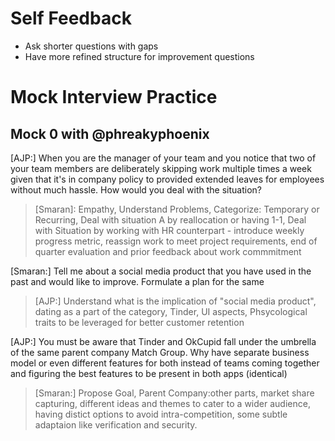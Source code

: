 # Self Feedback

- Ask shorter questions with gaps
- Have more refined structure for improvement questions

# Mock Interview Practice

## Mock 0 with @phreakyphoenix

[AJP:] When you are the manager of your team and you notice that two of your team members are deliberately skipping work multiple times a week given that it's in company policy to provided extended leaves for employees without much hassle. How would you deal with the situation?

> [Smaran]: Empathy, Understand Problems, Categorize: Temporary or Recurring, Deal with situation A by reallocation or having 1-1, Deal with Situation by working with HR counterpart - introduce weekly progress metric, reassign work to meet project requirements, end of quarter evaluation and prior feedback about work commmitment

[Smaran:] Tell me about a social media product that you have used in the past and would like to improve. Formulate a plan for the same

> [AJP:] Understand what is the implication of "social media product", dating as a part of the category, Tinder, UI aspects, Phsycological traits to be leveraged for better customer retention

[AJP:] You must be aware that Tinder and OkCupid fall under the umbrella of the same parent company Match Group. Why have separate business model or even different features for both instead of teams coming together and figuring the best features to be present in both apps (identical)

> [Smaran:] Propose Goal, Parent Company:other parts, market share capturing, different ideas and themes to cater to a wider audience, having distict options to avoid intra-competition, some subtle adaptaion like verification and security.
